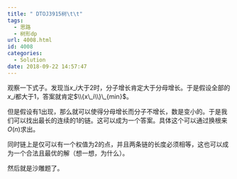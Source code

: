 ```yaml
---
title: " DTOJ3915树\t\t"
tags:
  - 思路
  - 树形dp
url: 4008.html
id: 4008
categories:
  - Solution
date: 2018-09-22 14:57:47
---
```


观察一下式子。发现当$x\_i$大于2时，分子增长肯定大于分母增长。于是假设全部的$x\_i$都大于$1$，答案就肯定$\\{x\_i\\}\_{min}$。

但是假设有$1$出现，那么就可以使得分母增长而分子不增长，数是变小的。于是我们可以找出最长的连续的$1$的链。这可以成为一个答案。具体这个可以通过换根来$O(n)$求出。

同时链上是仅可以有一个权值为$2$的点，并且两条链的长度必须相等，这也可以成为一个合法且最优的解（想一想，为什么）。

然后就是沙雕题了。